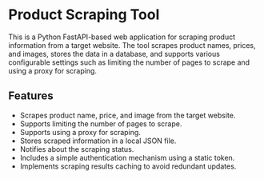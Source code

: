# Product Scraping Tool

This is a Python FastAPI-based web application for scraping product information from a target website. The tool scrapes product names, prices, and images, stores the data in a database, and supports various configurable settings such as limiting the number of pages to scrape and using a proxy for scraping.

## Features

- Scrapes product name, price, and image from the target website.
- Supports limiting the number of pages to scrape.
- Supports using a proxy for scraping.
- Stores scraped information in a local JSON file.
- Notifies about the scraping status.
- Includes a simple authentication mechanism using a static token.
- Implements scraping results caching to avoid redundant updates.

